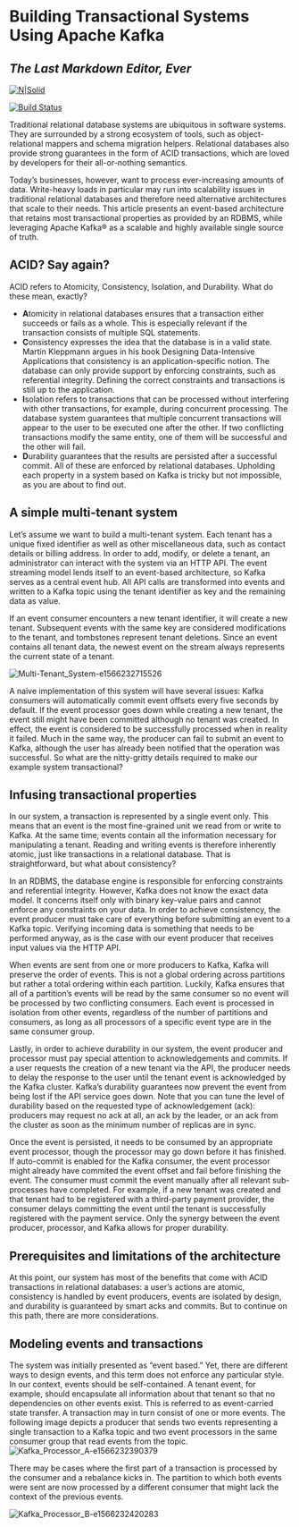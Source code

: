 # Building Transactional Systems Using Apache Kafka
## _The Last Markdown Editor, Ever_

[![N|Solid](https://cldup.com/dTxpPi9lDf.thumb.png)](https://nodesource.com/products/nsolid)

[![Build Status](https://travis-ci.org/joemccann/dillinger.svg?branch=master)](https://travis-ci.org/joemccann/dillinger)

Traditional relational database systems are ubiquitous in software systems. They are surrounded by a strong ecosystem of tools, such as object-relational mappers and schema migration helpers. Relational databases also provide strong guarantees in the form of ACID transactions, which are loved by developers for their all-or-nothing semantics.

Today’s businesses, however, want to process ever-increasing amounts of data. Write-heavy loads in particular may run into scalability issues in traditional relational databases and therefore need alternative architectures that scale to their needs. This article presents an event-based architecture that retains most transactional properties as provided by an RDBMS, while leveraging Apache Kafka® as a scalable and highly available single source of truth.

## ACID? Say again?
ACID refers to Atomicity, Consistency, Isolation, and Durability. What do these mean, exactly?

- **A**tomicity in relational databases ensures that a transaction either succeeds or fails as a whole. This is especially relevant if the transaction consists of multiple SQL statements.
- **C**onsistency expresses the idea that the database is in a valid state. Martin Kleppmann argues in his book Designing Data-Intensive Applications that consistency is an application-specific notion. The database can only provide support by enforcing constraints, such as referential integrity. Defining the correct constraints and transactions is still up to the application.
- **I**solation refers to transactions that can be processed without interfering with other transactions, for example, during concurrent processing. The database system guarantees that multiple concurrent transactions will appear to the user to be executed one after the other. If two conflicting transactions modify the same entity, one of them will be successful and the other will fail.
- **D**urability guarantees that the results are persisted after a successful commit. All of these are enforced by relational databases. Upholding each property in a system based on Kafka is tricky but not impossible, as you are about to find out.
## A simple multi-tenant system
Let’s assume we want to build a multi-tenant system. Each tenant has a unique fixed identifier as well as other miscellaneous data, such as contact details or billing address. In order to add, modify, or delete a tenant, an administrator can interact with the system via an HTTP API. The event streaming model lends itself to an event-based architecture, so Kafka serves as a central event hub. All API calls are transformed into events and written to a Kafka topic using the tenant identifier as key and the remaining data as value.

If an event consumer encounters a new tenant identifier, it will create a new tenant. Subsequent events with the same key are considered modifications to the tenant, and tombstones represent tenant deletions. Since an event contains all tenant data, the newest event on the stream always represents the current state of a tenant.

![Multi-Tenant_System-e1566232715526](https://user-images.githubusercontent.com/87693294/126628216-3844c968-a495-4a31-a415-71f717562b00.png)

A naive implementation of this system will have several issues: Kafka consumers will automatically commit event offsets every five seconds by default. If the event processor goes down while creating a new tenant, the event still might have been committed although no tenant was created. In effect, the event is considered to be successfully processed when in reality it failed. Much in the same way, the producer can fail to submit an event to Kafka, although the user has already been notified that the operation was successful. So what are the nitty-gritty details required to make our example system transactional?

## Infusing transactional properties
In our system, a transaction is represented by a single event only. This means that an event is the most fine-grained unit we read from or write to Kafka. At the same time, events contain all the information necessary for manipulating a tenant. Reading and writing events is therefore inherently atomic, just like transactions in a relational database. That is straightforward, but what about consistency?

In an RDBMS, the database engine is responsible for enforcing constraints and referential integrity. However, Kafka does not know the exact data model. It concerns itself only with binary key-value pairs and cannot enforce any constraints on your data. In order to achieve consistency, the event producer must take care of everything before submitting an event to a Kafka topic. Verifying incoming data is something that needs to be performed anyway, as is the case with our event producer that receives input values via the HTTP API.

When events are sent from one or more producers to Kafka, Kafka will preserve the order of events. This is not a global ordering across partitions but rather a total ordering within each partition. Luckily, Kafka ensures that all of a partition’s events will be read by the same consumer so no event will be processed by two conflicting consumers. Each event is processed in isolation from other events, regardless of the number of partitions and consumers, as long as all processors of a specific event type are in the same consumer group.

Lastly, in order to achieve durability in our system, the event producer and processor must pay special attention to acknowledgements and commits. If a user requests the creation of a new tenant via the API, the producer needs to delay the response to the user until the tenant event is acknowledged by the Kafka cluster. Kafka’s durability guarantees now prevent the event from being lost if the API service goes down. Note that you can tune the level of durability based on the requested type of acknowledgement (ack): producers may request no ack at all, an ack by the leader, or an ack from the cluster as soon as the minimum number of replicas are in sync.

Once the event is persisted, it needs to be consumed by an appropriate event processor, though the processor may go down before it has finished. If auto-commit is enabled for the Kafka consumer, the event processor might already have commited the event offset and fail before finishing the event. The consumer must commit the event manually after all relevant sub-processes have completed. For example, if a new tenant was created and that tenant had to be registered with a third-party payment provider, the consumer delays committing the event until the tenant is successfully registered with the payment service. Only the synergy between the event producer, processor, and Kafka allows for proper durability.

## Prerequisites and limitations of the architecture
At this point, our system has most of the benefits that come with ACID transactions in relational databases: a user’s actions are atomic, consistency is handled by event producers, events are isolated by design, and durability is guaranteed by smart acks and commits. But to continue on this path, there are more considerations.

## Modeling events and transactions
The system was initially presented as “event based.” Yet, there are different ways to design events, and this term does not enforce any particular style. In our context, events should be self-contained. A tenant event, for example, should encapsulate all information about that tenant so that no dependencies on other events exist. This is referred to as event-carried state transfer. A transaction may in turn consist of one or more events. The following image depicts a producer that sends two events representing a single transaction to a Kafka topic and two event processors in the same consumer group that read events from the topic.
![Kafka_Processor_A-e1566232390379](https://user-images.githubusercontent.com/87693294/126628384-0d412020-bff6-4c79-a607-b0dda5369477.png)

There may be cases where the first part of a transaction is processed by the consumer and a rebalance kicks in. The partition to which both events were sent are now processed by a different consumer that might lack the context of the previous events.

![Kafka_Processor_B-e1566232420283](https://user-images.githubusercontent.com/87693294/126628420-483cd8ec-841c-475c-90d7-8271ab288300.png)

